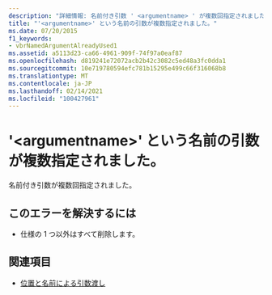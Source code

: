 ```yaml
---
description: "詳細情報: 名前付き引数 ' <argumentname> ' が複数回指定されました。"
title: "'<argumentname>' という名前の引数が複数指定されました。"
ms.date: 07/20/2015
f1_keywords:
- vbrNamedArgumentAlreadyUsed1
ms.assetid: a5113d23-ca66-4961-909f-74f97a0eaf87
ms.openlocfilehash: d819241e72072acb2b42c3082c5ed48a3fc0dda1
ms.sourcegitcommit: 10e719780594efc781b15295e499c66f316068b8
ms.translationtype: MT
ms.contentlocale: ja-JP
ms.lasthandoff: 02/14/2021
ms.locfileid: "100427961"
---
```

# <a name="named-argument-argumentname-specified-multiple-times"></a>'\<argumentname>' という名前の引数が複数指定されました。

名前付き引数が複数回指定されました。  
  
## <a name="to-correct-this-error"></a>このエラーを解決するには  
  
- 仕様の 1 つ以外はすべて削除します。  
  
## <a name="see-also"></a>関連項目

- [位置と名前による引数渡し](../programming-guide/language-features/procedures/passing-arguments-by-position-and-by-name.md)
